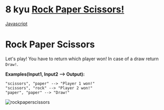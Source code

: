 # 8 kyu [Rock Paper Scissors!](https://www.codewars.com/kata/5672a98bdbdd995fad00000f)

<!-- START LANGUAGE_LINKS -->

[Javascript](./javascript.js)

<!-- END LANGUAGE_LINKS -->

# Rock Paper Scissors

Let's play! You have to return which player won! In case of a draw return `Draw!`.

**Examples(Input1, Input2 --> Output):**

```
"scissors", "paper" --> "Player 1 won!"
"scissors", "rock" --> "Player 2 won!"
"paper", "paper" --> "Draw!"
```

![rockpaperscissors](http://i.imgur.com/aimOQVX.png)